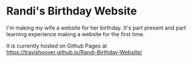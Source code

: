 # Randi's Birthday Website
I'm making my wife a website for her birthday. It's part present and part learning experience making a website
for the first time. 

It is currently hosted on Github Pages at https://travishoover.github.io/Randi-Birthday-Website/